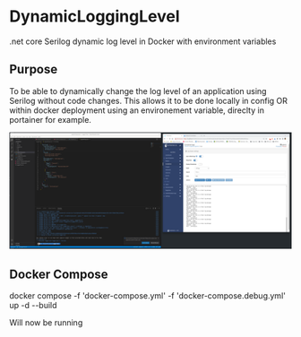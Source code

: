 # DynamicLoggingLevel
.net core Serilog dynamic  log level in Docker with environment variables 

## Purpose
To be able to dynamically change the log level of an application using Serilog without code changes.
This allows it to be done locally in config OR within docker deployment using an environement variable, direclty in portainer for example. 

![Pic](https://github.com/Alchemy86/DynamicLoggingLevel/blob/main/Screenshot%20from%202022-07-06%2010-47-20.png?raw=true)

## Docker Compose
docker compose -f 'docker-compose.yml' -f 'docker-compose.debug.yml' up -d --build  

Will now be running

